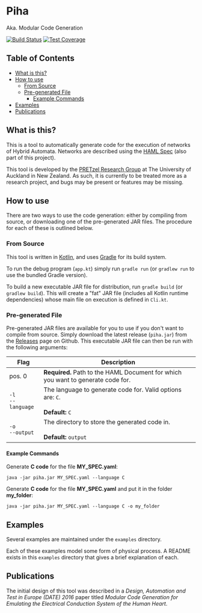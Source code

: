# Piha

Aka. Modular Code Generation

[![Build Status](https://img.shields.io/travis/PRETgroup/modular-code-generation/master.svg?style=flat-square)](https://travis-ci.org/PRETgroup/modular-code-generation)
[![Test Coverage](https://img.shields.io/codecov/c/github/PRETgroup/modular-code-generation/master.svg?style=flat-square)](https://codecov.io/gh/PRETgroup/modular-code-generation)


## Table of Contents

- [What is this?](#what-is-this)
- [How to use](#how-to-use)
    - [From Source](#from-source)
    - [Pre-generated File](#pre-generated-file)
        - [Example Commands](#example-commands)
- [Examples](#examples)
- [Publications](#publications)

## What is this?

This is a tool to automatically generate code for the execution of networks of Hybrid Automata.
Networks are described using the [HAML Spec](specs/HAML.md) (also part of this project).

This tool is developed by the [PRETzel Research Group](http://pretzel.ece.auckland.ac.nz/) at The University of Auckland in New Zealand.
As such, it is currently to be treated more as a research project, and bugs may be present or features may be missing.


## How to use

There are two ways to use the code generation: either by compiling from source, or downloading one of the pre-generated JAR files.
The procedure for each of these is outlined below.

### From Source

This tool is written in [Kotlin](https://kotlinlang.org/), and uses [Gradle](https://gradle.org/) for its build system.

To run the debug program (`app.kt`) simply run `gradle run` (or `gradlew run` to use the bundled Gradle version).

To build a new executable JAR file for distribution, run `gradle build` (or `gradlew build`).
This will create a "fat" JAR file (includes all Kotlin runtime dependencies) whose main file on execution is defined in `Cli.kt`.

### Pre-generated File

Pre-generated JAR files are available for you to use if you don't want to compile from source.
Simply download the latest release (`piha.jar`) from the [Releases](https://github.com/nallen01/modular-code-generation/releases) page on Github.
This executable JAR file can then be run with the following arguments:

| Flag | Description |
|---|---|
| pos. 0 | **Required.** Path to the HAML Document for which you want to generate code for. |
| `-l`<br/>`--language` | The language to generate code for. Valid options are: `C`.<br /><br/>**Default:** `C` |
| `-o`<br/>`--output` | The directory to store the generated code in.<br/><br/>**Default:** `output` |

#### Example Commands

Generate **C code** for the file **MY_SPEC.yaml**:

`java -jar piha.jar MY_SPEC.yaml --language C`

Generate **C code** for the file **MY_SPEC.yaml** and put it in the folder **my_folder**:

`java -jar piha.jar MY_SPEC.yaml --language C -o my_folder`


## Examples

Several examples are maintained under the `examples` directory.

Each of these examples model some form of physical process.
A README exists in this `examples` directory that gives a brief explanation of each.


## Publications

The initial design of this tool was described in a *Design, Automation and Test in Europe (DATE) 2016* paper titled *Modular Code Generation for Emulating the Electrical Conduction System of the Human Heart*.
